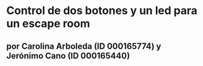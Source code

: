 # Control de dos botones y un led para un escape room
## por Carolina Arboleda (ID 000165774) y Jerónimo Cano (ID 000165440)
